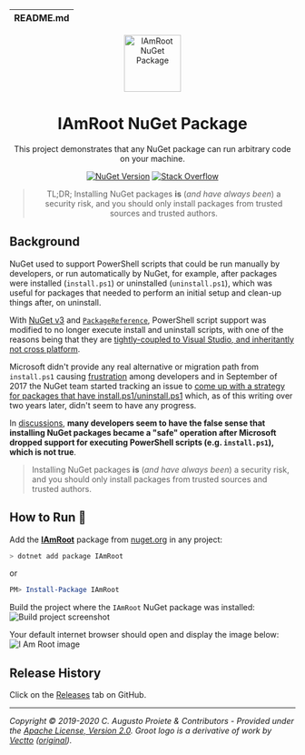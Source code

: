 | README.md |
|:---|

<div align="center">

<img src="assets/i-am-root-nuget-package-nuget.png" alt="IAmRoot NuGet Package" width="100" />

</div>

<h1 align="center">IAmRoot NuGet Package</h1>
<div align="center">

This project demonstrates that any NuGet package can run arbitrary code on your machine.

[![NuGet Version](http://img.shields.io/nuget/v/IAmRoot.svg?style=flat-square)](https://www.nuget.org/packages/IAmRoot/) [![Stack Overflow](https://img.shields.io/badge/stack%20overflow-nuget-orange.svg)](http://stackoverflow.com/questions/tagged/nuget)

> TL;DR; Installing NuGet packages **is** (_and have always been_) a security risk, and you should only install packages from trusted sources and trusted authors.

</div>

## Background

NuGet used to support PowerShell scripts that could be run manually by developers, or run automatically by NuGet, for example, after packages were installed (`install.ps1`) or uninstalled (`uninstall.ps1`), which was useful for packages that needed to perform an initial setup and clean-up things after, on uninstall.

With [NuGet v3](https://devblogs.microsoft.com/nuget/NuGet-3-What-and-Why/) and [`PackageReference`](https://devblogs.microsoft.com/nuget/NuGet-now-fully-integrated-into-MSBuild/), PowerShell script support was modified to no longer execute install and uninstall scripts, with one of the reasons being that they are [tightly-coupled to Visual Studio, and inheritantly not cross platform](https://twitter.com/terrajobst/status/1168206087402610688).

Microsoft didn't provide any real alternative or migration path from `install.ps1` causing [frustration](https://github.com/NuGet/Home/issues/6330) among developers and in September of 2017 the NuGet team started tracking an issue to [come up with a strategy for packages that have install.ps1/uninstall.ps1](https://github.com/NuGet/Home/issues/5963) which, as of this writing over two years later, didn't seem to have any progress.

In [discussions](https://github.com/NuGet/Home/issues/6330), **many developers seem to have the false sense that installing NuGet packages became a "safe" operation after Microsoft dropped support for executing PowerShell scripts (e.g. `install.ps1`), which is not true**.

> Installing NuGet packages **is** (_and have always been_) a security risk, and you should only install packages from trusted sources and trusted authors.


## How to Run :rocket:

Add the **[IAmRoot](https://www.nuget.org/packages/IAmRoot/)** package from [nuget.org](https://www.nuget.org/packages/IAmRoot/) in any project:

```powershell
> dotnet add package IAmRoot
```
or
```powershell
PM> Install-Package IAmRoot
```

Build the project where the `IAmRoot` NuGet package was installed:
![Build project screenshot](assets/build-project-visual-studio.png)


Your default internet browser should open and display the image below:
![I Am Root image](assets/i-am-root.jpg)

## Release History

Click on the [Releases](https://github.com/augustoproiete/i-am-root-nuget-package/releases) tab on GitHub.

---

_Copyright &copy; 2019-2020 C. Augusto Proiete & Contributors - Provided under the [Apache License, Version 2.0](LICENSE). Groot logo is a derivative of work by [Vectto](https://www.iconfinder.com/vectto) ([original](https://www.iconfinder.com/icons/2624888/fighting_free_free_groot_super_hero_icon))._
